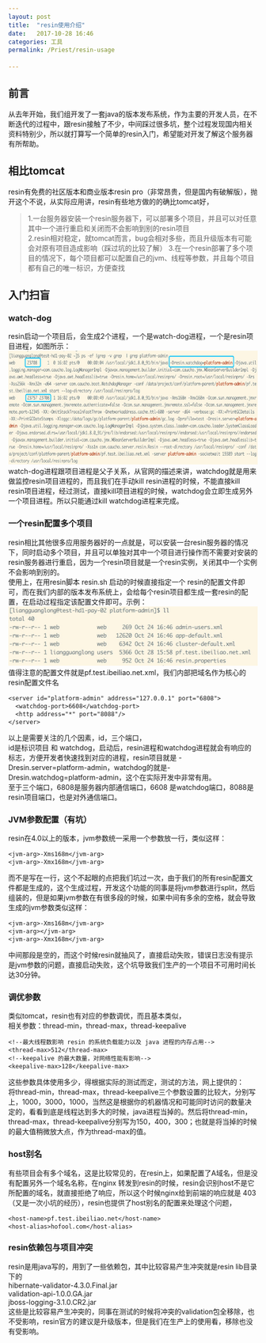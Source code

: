 ```yaml
---
layout: post  
title:  "resin使用介绍"  
date:   2017-10-28 16:46  
categories: 工具  
permalink: /Priest/resin-usage

---
```


## 前言  
从去年开始，我们组开发了一套java的版本发布系统，作为主要的开发人员，在不断迭代的过程中，跟resin接触了不少，中间踩过很多坑，整个过程发现国内相关资料特别少，所以就打算写一个简单的resin入门，希望能对开发了解这个服务器有所帮助。

## 相比tomcat
resin有免费的社区版本和商业版本resin pro（非常昂贵，但是国内有破解版），抛开这个不说，从实际应用讲，resin有些地方做的的确比tomcat好，  

> 1.一台服务器安装一个resin服务器下，可以部署多个项目，并且可以对任意其中一个进行重启和关闭而不会影响到别的resin项目  
> 2.resin相对稳定，就tomcat而言，bug会相对多些，而且升级版本有可能会对原有项目造成影响（踩过坑的比较了解）
> 3.在一个resin部署了多个项目的情况下，每个项目都可以配置自己的jvm、线程等参数，并且每个项目都有自己的唯一标识，方便查找  

## 入门扫盲

### watch-dog
resin启动一个项目后，会生成2个进程，一个是watch-dog进程，一个是resin项目进程，如图所示：  
<img src="../img/2017/resin01.jpg" height="230" />   
watch-dog进程跟项目进程是父子关系，从官网的描述来讲，watchdog就是用来做监控resin项目进程的，而且我们在手动kill resin进程的时候，不能直接kill resin项目进程，经过测试，直接kill项目进程的时候，watchdog会立即生成另外一个项目进程。所以只能通过kill watchdog进程来完成。

### 一个resin配置多个项目
resin相比其他很多应用服务器好的一点就是，可以安装一台resin服务器的情况下，同时启动多个项目，并且可以单独对其中一个项目进行操作而不需要对安装的resin服务器进行重启，因为一个resin项目就是一个resin实例，关闭其中一个实例不会影响到别的。  
使用上，在用resin脚本 resin.sh 启动的时候直接指定一个 resin的配置文件即可，而在我们内部的版本发布系统上，会给每个resin项目都生成一套resin的配置，在启动过程指定该配置文件即可。示例：
<img src="../img/2017/resin02.jpg" height="120" />  
值得注意的配置文件就是pf.test.ibeiliao.net.xml，我们内部把域名作为核心的resin配置文件名   
```
<server id="platform-admin" address="127.0.0.1" port="6808">
  <watchdog-port>6608</watchdog-port>
  <http address="*" port="8088"/>
</server>
```   
以上是需要关注的几个因素，id，三个端口，  
id是标识项目 和 watchdog，启动后，resin进程和watchdog进程就会有响应的标志，方便开发者快速找到对应的进程，resin项目就是 -Dresin.server=platform-admin，watchdog的就是-Dresin.watchdog=platform-admin，这个在实际开发中非常有用。  
至于三个端口，6808是服务器内部通信端口，6608 是watchdog端口，8088是resin项目端口，也是对外通信端口。  
### JVM参数配置（有坑）
resin在4.0以上的版本，jvm参数统一采用一个参数放一行，类似这样：  
```
<jvm-arg>-Xms168m</jvm-arg>
<jvm-arg>-Xmx168m</jvm-arg>
```
而不是写在一行，这个不起眼的点把我们坑过一次，由于我们的所有resin配置文件都是生成的，这个生成过程，开发这个功能的同事是将jvm参数进行split，然后组装的，但是如果jvm参数在有很多段的时候，如果中间有多余的空格，就会导致生成的jvm参数类似这样：  
```
<jvm-arg>-Xms168m</jvm-arg>
<jvm-arg></jvm-arg>
<jvm-arg>-Xmx168m</jvm-arg>
```
中间那段是空的，而这个时候resin就抽风了，直接启动失败，错误日志没有提示是jvm参数的问题，直接启动失败，这个坑导致我们生产的一个项目不可用时间长达30分钟。
### 调优参数
类似tomcat，resin也有对应的参数调优，而且基本类似，  
相关参数：thread-min，thread-max，thread-keepalive
```
<!--最大线程数影响 resin 的系统负载能力以及 java 进程的内存占用-->
<thread-max>512</thread-max>
<!--keepalive 的最大数量，对网络性能有影响-->
<keepalive-max>128</keepalive-max>
```
这些参数具体使用多少，得根据实际的测试而定，测试的方法，网上提供的：   
将thread-min，thread-max，thread-keepalive三个参数设置的比较大，分别写上，1000，3000，1000，当然这是根据你的机器情况和可能同时访问的数量决定的，看看到底是线程达到多大的时候，java进程当掉的。然后将thread-min，thread-max，thread-keepalive分别写为150，400，300；也就是将当掉的时候的最大值稍微放大点，作为thread-max的值。  

### host别名
有些项目会有多个域名，这是比较常见的，在resin上，如果配置了A域名，但是没有配置另外一个域名名称，在nginx 转发到resin的时候，resin会识别host不是它所配置的域名，就直接拒绝了响应，所以这个时候nginx给到前端的响应就是 403（又是一次小坑的经历），resin也提供了host别名的配置来处理这个问题，   
```
<host-name>pf.test.ibeiliao.net</host-name>
<host-alias>hofool.com</host-alias>
```
### resin依赖包与项目冲突
resin是用java写的，用到了一些依赖包，其中比较容易产生冲突就是resin lib目录下的  
hibernate-validator-4.3.0.Final.jar  
validation-api-1.0.0.GA.jar  
jboss-logging-3.1.0.CR2.jar  
这些是比较容易产生冲突的，同事在测试的时候将冲突的validation包全移除，也不受影响，resin官方的建议是升级版本，但是我们在生产上的使用看，移除也没有受影响。
